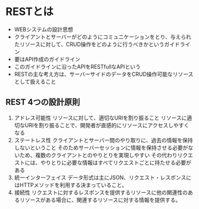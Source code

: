 # RESTとは
- WEBシステムの設計思想
- クライアントとサーバーがどのようにコミュニケーションをとり、与えられたリソースに対して、CRUD操作をどのように行うべきかというガイドライン
- 要はAPI作成のガイドライン
- このガイドラインに沿ったAPIをRESTfullなAPIという
- RESTの主な考え方は、サーバーサイドのデータをCRUD操作可能なリソースとして扱えること

## REST 4つの設計原則
1. アドレス可能性
   リソースに対して、適切なURIを割り振ること
   リソースに適切なURIを割り振ることで、開発者が直感的にリソースにアクセスしやすくなる
2. ステートレス性
   クライアントとサーバー間のやり取りに、過去の情報を保持しないということ
   そのためサーバーセッションに情報を保持させる必要がないため、複数のクライアントとのやりとりを実現しやすい
   その代わりリクエストには、やりとりに必要な情報はすべてリクエストごとに持たせる必要がある
3. 統一インターフェイス
   データ形式は主にJSON、リクエスト・レスポンスにはHTTPメソッドを利用する決まっていること。
4. 接続性
   リクエストに対するレスポンスを提供するリソースに他の関連性のあるリソースがある場合に、関連するリソースに対する情報を提供する。

